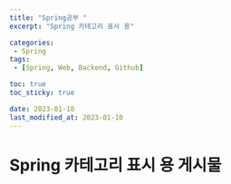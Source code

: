```yaml
---
title: "Spring공부 "
excerpt: "Spring 카테고리 표사 용"

categories:
 - Spring
tags:
 - [Spring, Web, Backend, Github]

toc: true
toc_sticky: true

date: 2023-01-10
last_modified_at: 2023-01-10
---
```


# Spring 카테고리 표시 용 게시물
